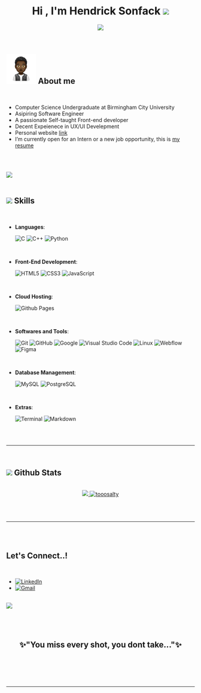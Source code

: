 
<h1 align="center"><b>Hi , I'm Hendrick Sonfack </b><img src="https://media.giphy.com/media/hvRJCLFzcasrR4ia7z/giphy.gif" width="35"></h1>
<!--  -->
<p align="center">
  <a href="https://github.com/DenverCoder1/readme-typing-svg"><img src="https://readme-typing-svg.herokuapp.com?font=Time+New+Roman&color=cyan&size=25&center=true&vCenter=true&width=600&height=100&lines=Asipiring+Software+Engineer;++;Self-taught+Front-End+Developer,;Computer+Science+Student,;Experienced+UX/UI+Developer,;Active+Learner/Researcher,;Love+to+learn+new+stuffs..<3"></a>
</p>


<br>



	
## <picture><img src = "https://github.com/tooosalty/tooosalty/raw/main/assets/images/about_emoji.png" width = 80px></picture> **About me**


<br>

- Computer Science Undergraduate at Birmingham City University
- Asipiring Software Engineer
- A passionate Self-taught Front-end developer
- Decent Expeienece in UX/UI Develepment
- Personal website [link](https://tooosalty.github.io)
- I’m currently open for an Intern or a new job opportunity, this is [my resume](https://read.cv/0xabdulkhalid)

<br><br>

<img src="https://user-images.githubusercontent.com/73097560/115834477-dbab4500-a447-11eb-908a-139a6edaec5c.gif"><br><br>

## <img src="https://media2.giphy.com/media/QssGEmpkyEOhBCb7e1/giphy.gif?cid=ecf05e47a0n3gi1bfqntqmob8g9aid1oyj2wr3ds3mg700bl&rid=giphy.gif" width ="25"><b> Skills</b>
<br>

<p align="center">

- **Languages**:
    
    ![C](https://img.shields.io/badge/C%20-%232370ED.svg?style=for-the-badge&logo=c&logoColor=white)
    ![C++](https://img.shields.io/badge/C++%20-%2300599C.svg?style=for-the-badge&logo=c%2B%2B&logoColor=white)
    ![Python](https://img.shields.io/badge/Python%20-%2314354C.svg?style=for-the-badge&logo=python&logoColor=white)
  

<br>   
    
- **Front-End Development**:

   ![HTML5](https://img.shields.io/badge/HTML5%20-%23E34F26.svg?style=for-the-badge&logo=html5&logoColor=white)
   ![CSS3](https://img.shields.io/badge/CSS%20-%231572B6.svg?style=for-the-badge&logo=css3&logoColor=white)
   ![JavaScript](https://img.shields.io/badge/JavaScript%20-%23F7DF1E.svg?style=for-the-badge&logo=javascript&logoColor=black)

<br>

- **Cloud Hosting**:

    ![Github Pages](https://img.shields.io/badge/GitHub%20Pages-%23327FC7.svg?style=for-the-badge&logo=github&logoColor=white)
    
<br>

- **Softwares and Tools**:

    ![Git](https://img.shields.io/badge/git-%23F05033.svg?style=for-the-badge&logo=git&logoColor=white)
    ![GitHub](https://img.shields.io/badge/github-%23121011.svg?style=for-the-badge&logo=github&logoColor=white)
    ![Google](https://img.shields.io/badge/google-%234285F4.svg?style=for-the-badge&logo=google&logoColor=white)
    ![Visual Studio Code](https://img.shields.io/badge/Visual%20Studio%20Code-0078d7.svg?style=for-the-badge&logo=visual-studio-code&logoColor=white)
    ![Linux](https://img.shields.io/badge/Linux-FCC624?style=for-the-badge&logo=linux&logoColor=black)
    ![Webflow](https://img.shields.io/badge/Webflow%20-%0F24E1E.svg?style=for-the-badge&logo=webflow&logoColor=white)
    ![Figma](https://img.shields.io/badge/Figma%20-%2314354C.svg?style=for-the-badge&logo=figma&logoColor=white)

<br>

- **Database Management**:

    ![MySQL](https://img.shields.io/badge/mysql%20-%23F7DF1E.svg?style=for-the-badge&logo=mysql&logoColor=black)
    ![PostgreSQL](https://img.shields.io/badge/postgresql-%23000000.svg?style=for-the-badge&logo=postgresql&logoColor=white)  

<br>

- **Extras**:

    ![Terminal](https://img.shields.io/badge/Terminal-%23054020?style=for-the-badge&logo=gnu-bash&logoColor=white)
    ![Markdown](https://img.shields.io/badge/markdown-%23000000.svg?style=for-the-badge&logo=markdown&logoColor=white)   


</p>

<br>
<br>

-----

<br>


## <img src="https://media.giphy.com/media/iY8CRBdQXODJSCERIr/giphy.gif" width="35"><b> Github Stats </b>

<br>

<div align="center">

<a href="https://github.com/tooosalty/">
  <img src="https://github-readme-stats.vercel.app/api?username=tooosalty&include_all_commits=true&count_private=true&show_icons=true&line_height=20&title_color=7A7ADB&icon_color=2234AE&text_color=D3D3D3&bg_color=0,000000,130F40" width="450"/>
  <img src="https://github-readme-stats.vercel.app/api/top-langs?username=tooosalty&show_icons=true&locale=en&layout=compact&line_height=20&title_color=7A7ADB&icon_color=2234AE&text_color=D3D3D3&bg_color=0,000000,130F40" width="375"  alt="tooosalty"/>

</a>
</div>

<br>
<br>
<br>

-----

<br>
<br>

## <b> Let's Connect..! </b>
<br>
<div align='left'>

- [![LinkedIn](https://img.shields.io/badge/LinkedIn-Hendrick_Sonfack-0077B5?style=for-the-badge&logo=linkedin&logoColor=white)](https://www.linkedin.com/in/hendrick-sonfack/)
- [![Gmail](https://img.shields.io/badge/Gmail-hendricksonfack1@gmail.com-D14836?style=for-the-badge&logo=gmail&logoColor=white)](mailto:hendricksonfack1@gmail.com)

<br>
<img src="https://user-images.githubusercontent.com/73097560/115834477-dbab4500-a447-11eb-908a-139a6edaec5c.gif">
<br>
<br>
<br>

<div align='center'>
<br>

## <b>✨"You miss every shot, you dont take..."✨</b>

</div>
<br>
<br>
<br>
<br>

---

<br>
